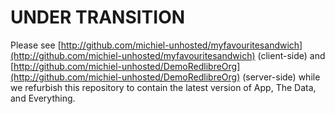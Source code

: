 UNDER TRANSITION
==========

Please see [http://github.com/michiel-unhosted/myfavouritesandwich](http://github.com/michiel-unhosted/myfavouritesandwich) (client-side) and [http://github.com/michiel-unhosted/DemoRedlibreOrg](http://github.com/michiel-unhosted/DemoRedlibreOrg) (server-side) while we refurbish this repository to contain the latest version of App, The Data, and Everything.
